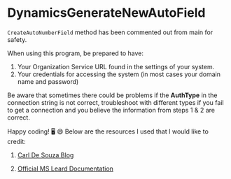 # DynamicsGenerateNewAutoField

`CreateAutoNumberField` method has been commented out from main for safety.

When using this program, be prepared to have:
1. Your Organization Service URL found in the settings of your system.
2. Your credentials for accessing the system (in most cases your domain name and password)

Be aware that sometimes there could be problems if the **AuthType** in the connection string is not correct, troubleshoot with different types if you fail to get a connection and you believe the information from steps 1 & 2 are correct.

Happy coding! 🖥️ 😄 Below are the resources I used that I would like to credit:
1. [Carl De Souza Blog](https://carldesouza.com/using-the-autonumber-field-in-powerapps-dynamics-365/)

2. [Official MS Leard Documentation](https://learn.microsoft.com/en-us/dynamics365/customerengagement/on-premises/developer/create-auto-number-attributes?view=op-9-1#autonumberformat-options%C2%A0)
